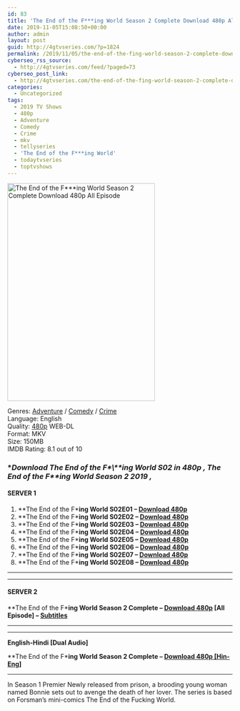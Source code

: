 ```yaml
---
id: 83
title: 'The End of the F***ing World Season 2 Complete Download 480p All Episode'
date: 2019-11-05T15:08:50+00:00
author: admin
layout: post
guid: http://4gtvseries.com/?p=1824
permalink: /2019/11/05/the-end-of-the-fing-world-season-2-complete-download-480p-all-episode/
cyberseo_rss_source:
  - http://4gtvseries.com/feed/?paged=73
cyberseo_post_link:
  - http://4gtvseries.com/the-end-of-the-fing-world-season-2-complete-download-480p-all-episode/
categories:
  - Uncategorized
tags:
  - 2019 TV Shows
  - 480p
  - Adventure
  - Comedy
  - Crime
  - mkv
  - tellyseries
  - 'The End of the F***ing World'
  - todaytvseries
  - toptvshows
---
```

<img loading="lazy" class="aligncenter" src="https://4.bp.blogspot.com/-jM3eYpX2uOI/XcGOceTjuRI/AAAAAAAAAJA/Mf32OmvQPJ8zyuuWuhZAMKN-n4FLbYJ5ACK4BGAYYCw/s1600/The%2BEnd%2Bof%2Bthe%2BFing%2BWorld%2BSeason%2B2.jpg" alt="The End of the F***ing World Season 2 Complete Download 480p All Episode" width="330" height="488" />

Genres: <a href="http://4gtvseries.com/tag/adventure/" data-wpel-link="internal">Adventure</a> / <a href="http://4gtvseries.com/tag/comedy/" data-wpel-link="internal">Comedy</a> / <a href="http://4gtvseries.com/tag/crime/" data-wpel-link="internal">Crime</a>  
Language: English  
Quality:&nbsp;<a href="http://4gtvseries.com/tag/480p/" data-wpel-link="internal">480p</a> WEB-DL  
Format: MKV  
Size: 150MB  
IMDB Rating: 8.1 out of 10

### **Download The End of the F\*\\*\*ing World S02 in 480p , The End of the F\*\**ing World Season 2 2019 ,&nbsp;**

#### <span><strong>SERVER 1</strong></span>

  1. **The End of the F\***ing World S02E01 – <a href="http://slink.dl480p.xyz/ei76zSH" data-wpel-link="external" target="_blank" rel="nofollow external noopener noreferrer" class="wpel-icon-left"><i class="wpel-icon fa fa-download" aria-hidden="true"></i>Download 480p</a>**
  2. **The End of the F\***ing World S02E02 – <a href="http://slink.dl480p.xyz/VFuFUYnW" data-wpel-link="external" target="_blank" rel="nofollow external noopener noreferrer" class="wpel-icon-left"><i class="wpel-icon fa fa-download" aria-hidden="true"></i>Download 480p</a>**
  3. **The End of the F\***ing World S02E03 – <a href="http://slink.dl480p.xyz/WjVu4" data-wpel-link="external" target="_blank" rel="nofollow external noopener noreferrer" class="wpel-icon-left"><i class="wpel-icon fa fa-download" aria-hidden="true"></i>Download 480p</a>**
  4. **The End of the F\***ing World S02E04 – <a href="http://slink.dl480p.xyz/x9iPri" data-wpel-link="external" target="_blank" rel="nofollow external noopener noreferrer" class="wpel-icon-left"><i class="wpel-icon fa fa-download" aria-hidden="true"></i>Download 480p</a>**
  5. **The End of the F\***ing World S02E05 – <a href="http://slink.dl480p.xyz/0gqugvu4" data-wpel-link="external" target="_blank" rel="nofollow external noopener noreferrer" class="wpel-icon-left"><i class="wpel-icon fa fa-download" aria-hidden="true"></i>Download 480p</a>**
  6. **The End of the F\***ing World S02E06 – <a href="http://slink.dl480p.xyz/OitSd" data-wpel-link="external" target="_blank" rel="nofollow external noopener noreferrer" class="wpel-icon-left"><i class="wpel-icon fa fa-download" aria-hidden="true"></i>Download 480p</a>**
  7. **The End of the F\***ing World S02E07 – <a href="http://slink.dl480p.xyz/UPA2" data-wpel-link="external" target="_blank" rel="nofollow external noopener noreferrer" class="wpel-icon-left"><i class="wpel-icon fa fa-download" aria-hidden="true"></i>Download 480p</a>**
  8. **The End of the F\***ing World S02E08 – <a href="http://slink.dl480p.xyz/0kQBXA" data-wpel-link="external" target="_blank" rel="nofollow external noopener noreferrer" class="wpel-icon-left"><i class="wpel-icon fa fa-download" aria-hidden="true"></i>Download 480p</a>**

* * *

* * *

#### <span><strong>SERVER 2</strong></span>

**The End of the F\***ing World Season 2 Complete – <a href="http://dl480p.xyz/1687/" data-wpel-link="external" target="_blank" rel="nofollow external noopener noreferrer" class="wpel-icon-left"><i class="wpel-icon fa fa-download" aria-hidden="true"></i>Download 480p</a> [All Episode] – <a href="https://subscene.com/subtitles/the-end-of-the-fing-world-second-season-2019" data-wpel-link="external" target="_blank" rel="nofollow external noopener noreferrer" class="wpel-icon-left"><i class="wpel-icon fa fa-download" aria-hidden="true"></i>Subtitles</a>**

* * *

* * *

<span><strong>English-Hindi [Dual Audio]</strong></span>

**The End of the F\***ing World Season 2 Complete – <a href="http://dl480p.xyz/1687/" data-wpel-link="external" target="_blank" rel="nofollow external noopener noreferrer" class="wpel-icon-left"><i class="wpel-icon fa fa-download" aria-hidden="true"></i>Download 480p [Hin-Eng]</a>**

* * *

In Season 1 Premier Newly released from prison, a brooding young woman named Bonnie sets out to avenge the death of her lover. The series is based on Forsman’s mini-comics The End of the Fucking World.

<div align="center">
</div>